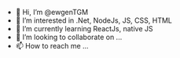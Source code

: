 - 👋 Hi, I’m @ewgenTGM
- 👀 I’m interested in .Net, NodeJs, JS, CSS, HTML
- 🌱 I’m currently learning ReactJs, native JS
- 💞️ I’m looking to collaborate on ...
- 📫 How to reach me ...

<!---
ewgenTGM/ewgenTGM is a ✨ special ✨ repository because its `README.md` (this file) appears on your GitHub profile.
You can click the Preview link to take a look at your changes.
--->
